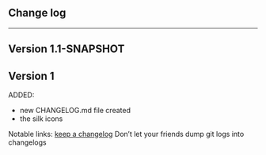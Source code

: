 ## Change log
----------------------

Version 1.1-SNAPSHOT
-------------

Version 1
-------------

ADDED:

- new CHANGELOG.md file created
- the silk icons

Notable links:
[keep a changelog](http://keepachangelog.com/en/1.0.0/) Don’t let your friends dump git logs into changelogs

